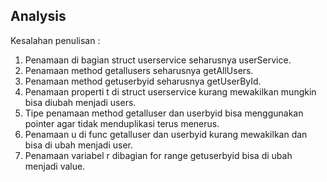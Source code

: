 ## Analysis

Kesalahan penulisan :

1. Penamaan di bagian struct userservice seharusnya userService.
2. Penamaan method getallusers seharusnya getAllUsers.
3. Penamaan method getuserbyid seharusnya getUserById.
4. Penamaan properti t di struct userservice kurang mewakilkan mungkin bisa diubah menjadi users.
5. Tipe penamaan method getalluser dan userbyid bisa menggunakan pointer agar tidak menduplikasi terus menerus.
6. Penamaan u di func getalluser dan userbyid kurang mewakilkan dan bisa di ubah menjadi user.
7. Penamaan variabel r dibagian for range getuserbyid bisa di ubah menjadi value.
